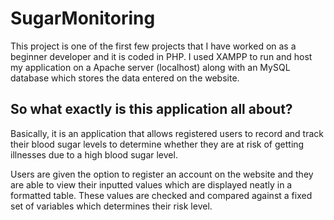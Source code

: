 # SugarMonitoring

This project is one of the first few projects that I have worked on as a beginner developer and it is coded in PHP. I used XAMPP to run and host my application on a Apache server (localhost) along with an MySQL database which stores the data entered on the website. 

<h2> So what exactly is this application all about? </h2>

Basically, it is an application that allows registered users to record and track their blood sugar levels to determine whether they are at risk of getting illnesses due to a high blood sugar level.

Users are given the option to register an account on the website and they are able to view their inputted values which are displayed neatly in a formatted table. These values are checked and compared against a fixed set of variables which determines their risk level. 

